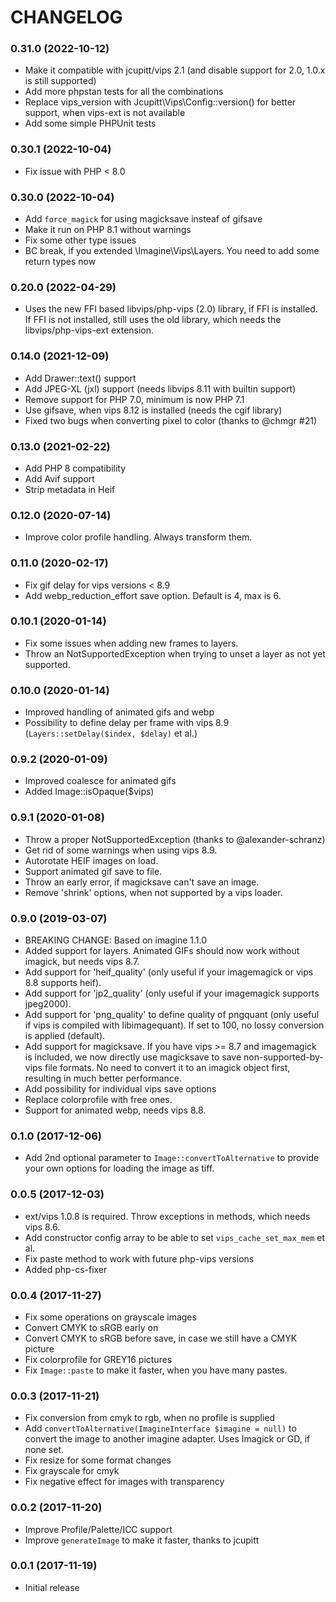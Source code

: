 # CHANGELOG

### 0.31.0 (2022-10-12)
  * Make it compatible with jcupitt/vips 2.1 (and disable support for 2.0, 1.0.x is still supported)
  * Add more phpstan tests for all the combinations
  * Replace vips_version with Jcupitt\Vips\Config::version() for better support, when vips-ext is not available
  * Add some simple PHPUnit tests

### 0.30.1 (2022-10-04)
  * Fix issue with PHP < 8.0

### 0.30.0 (2022-10-04)
  * Add `force_magick` for using magicksave insteaf of gifsave
  * Make it run on PHP 8.1 without warnings
  * Fix some other type issues
  * BC break, if you extended \Imagine\Vips\Layers. You need to add some return types now

### 0.20.0 (2022-04-29)
  * Uses the new FFI based libvips/php-vips (2.0) library, if FFI is installed. 
    If FFI is not installed, still uses the old library, which needs the 
    libvips/php-vips-ext extension.

### 0.14.0 (2021-12-09)
  * Add Drawer::text() support
  * Add JPEG-XL (jxl) support (needs libvips 8.11 with builtin support)
  * Remove support for PHP 7.0, minimum is now PHP 7.1
  * Use gifsave, when vips 8.12 is installed (needs the cgif library)
  * Fixed two bugs when converting pixel to color (thanks to @chmgr #21)

### 0.13.0 (2021-02-22)
  * Add PHP 8 compatibility
  * Add Avif support
  * Strip metadata in Heif

### 0.12.0 (2020-07-14)
  * Improve color profile handling. Always transform them.

### 0.11.0 (2020-02-17)
  * Fix gif delay for vips versions < 8.9
  * Add webp_reduction_effort save option. Default is 4, max is 6.

### 0.10.1 (2020-01-14)

  * Fix some issues when adding new frames to layers.
  * Throw an NotSupportedException when trying to unset a layer as not yet supported.
  
### 0.10.0 (2020-01-14)

  * Improved handling of animated gifs and webp
  * Possibility to define delay per frame with vips 8.9 (`Layers::setDelay($index, $delay)` et al.) 

### 0.9.2 (2020-01-09)

  * Improved coalesce for animated gifs
  * Added Image::isOpaque($vips)

### 0.9.1 (2020-01-08)

  * Throw a proper NotSupportedException (thanks to @alexander-schranz) 
  * Get rid of some warnings when using vips 8.9.
  * Autorotate HEIF images on load.
  * Support animated gif save to file.
  * Throw an early error, if magicksave can't save an image.
  * Remove 'shrink' options, when not supported by a vips loader.

### 0.9.0 (2019-03-07)

  * BREAKING CHANGE: Based on imagine 1.1.0
  * Added support for layers. Animated GIFs should now work without imagick, but needs vips 8.7.
  * Add support for 'heif_quality' (only useful if your imagemagick or vips 8.8 supports heif).
  * Add support for 'jp2_quality' (only useful if your imagemagick supports jpeg2000).
  * Add support for 'png_quality' to define quality of pngquant (only useful if vips is compiled with libimagequant).
    If set to 100, no lossy conversion is applied (default).
  * Add support for magicksave. If you have vips >= 8.7 and imagemagick is included, we now 
    directly use magicksave to save non-supported-by-vips file formats. No need to convert it to an imagick 
    object first, resulting in much better performance. 
  * Add possibility for individual vips save options 
  * Replace colorprofile with free ones.
  * Support for animated webp, needs vips 8.8.

### 0.1.0 (2017-12-06)

  * Add 2nd optional parameter to `Image::convertToAlternative` to provide your own options for loading the image as tiff. 

### 0.0.5 (2017-12-03)

  * ext/vips 1.0.8 is required. Throw exceptions in methods, which needs vips 8.6.
  * Add constructor config array to be able to set `vips_cache_set_max_mem` et al.
  * Fix paste method to work with future php-vips versions
  * Added php-cs-fixer

### 0.0.4 (2017-11-27)

  * Fix some operations on grayscale images
  * Convert CMYK to sRGB early on
  * Convert CMYK to sRGB before save, in case we still have a CMYK picture
  * Fix colorprofile for GREY16 pictures
  * Fix `Image::paste` to make it faster, when you have many pastes.

### 0.0.3 (2017-11-21)
  * Fix conversion from cmyk to rgb, when no profile is supplied
  * Add `convertToAlternative(ImagineInterface $imagine = null)` to convert the image to 
     another imagine adapter. Uses Imagick or GD, if none set.
  * Fix resize for some format changes
  * Fix grayscale for cmyk
  * Fix negative effect for images with transparency
  
### 0.0.2 (2017-11-20)
  * Improve Profile/Palette/ICC support
  * Improve `generateImage` to make it faster, thanks to jcupitt

### 0.0.1 (2017-11-19)
  * Initial release